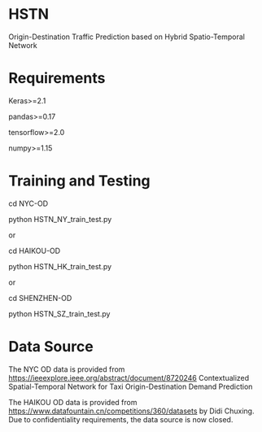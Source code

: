 # HSTN
Origin-Destination Traffic Prediction based on Hybrid Spatio-Temporal Network

# Requirements
Keras>=2.1

pandas>=0.17

tensorflow>=2.0

numpy>=1.15

# Training and Testing
cd NYC-OD

python HSTN_NY_train_test.py

or

cd HAIKOU-OD

python HSTN_HK_train_test.py

or

cd SHENZHEN-OD

python HSTN_SZ_train_test.py

# Data Source
The NYC OD data is provided from https://ieeexplore.ieee.org/abstract/document/8720246 Contextualized Spatial-Temporal Network for Taxi Origin-Destination Demand Prediction

The HAIKOU OD data is provided  from https://www.datafountain.cn/competitions/360/datasets by Didi Chuxing. Due to confidentiality requirements, the data source is now closed.
